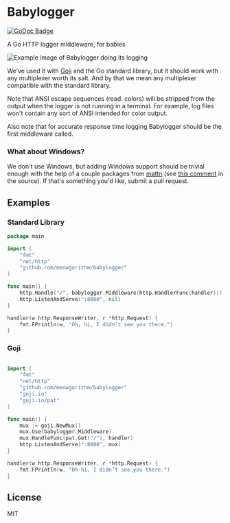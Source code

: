 Babylogger
==========

[![GoDoc Badge](https://godoc.org/github.com/magicnumbers/babylogger?status.svg)](http://godoc.org/github.com/magicnumbers/babylogger)

A Go HTTP logger middleware, for babies.

![Example image of Babylogger doing its logging](https://i.imgur.com/VGg7Wl6.png "Babylogger doing its logging")

We’ve used it with [Goji][goji] and the Go standard library, but it should work
with any multiplexer worth its salt. And by that we mean any multiplexer
compatible with the standard library.

Note that ANSI escape sequences (read: colors) will be stripped from the output
when the logger is not running in a terminal. For example, log files won't
contain any sort of ANSI intended for color output.

Also note that for accurate response time logging Babylogger should be the first middleware
called.


### What about Windows?

We don't use Windows, but adding Windows support should be trivial enough with
the help of a couple packages from [mattn][mattn] (see [this comment][windows]
in the source). If that's something you'd like, submit a pull request.


## Examples

### Standard Library

```go
package main

import (
    "fmt"
    "net/http"
    "github.com/meowgorithm/babylogger"
)

func main() {
    http.Handle("/", babylogger.Middleware(http.HandlerFunc(handler)))
    http.ListenAndServe(":8000", nil)
}

handler(w http.ResponseWriter, r *http.Request) {
    fmt.FPrintln(w, "Oh, hi, I didn’t see you there.")
}
```

### Goji

```go

import (
    "fmt"
    "net/http"
    "github.com/meowgorithm/babylogger"
    "goji.io"
    "goji.io/pat"
)

func main() {
    mux := goji.NewMux()
    mux.Use(babylogger.Middleware)
    mux.HandleFunc(pat.Get("/"), handler)
    http.ListenAndServe(":8000", mux)
}

handler(w http.ResponseWriter, r *http.Request) {
    fmt.FPrintln(w, "Oh hi, I didn’t see you there.")
}
```


## License

MIT

[goji]: http://goji.io
[mattn]: https://github.com/mattn
[windows]: https://github.com/meowgorithm/babylogger/blob/master/babylogger.go#L45
